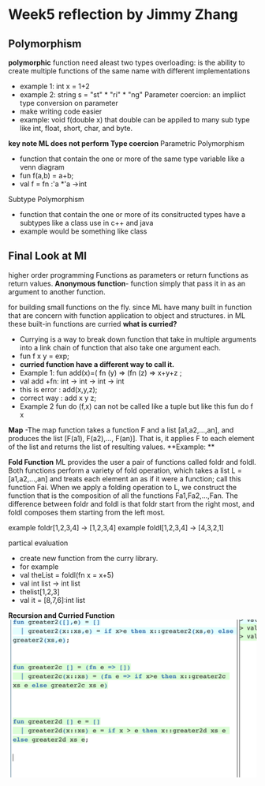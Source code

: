 # Week5 reflection by Jimmy Zhang 
## Polymorphism
**polymorphic** function need aleast two types
overloading: is the ability to create multiple functions of the same name with different implementations
- example 1: int x = 1+2
- example 2: string s = "st" * "ri" * "ng"
Parameter coercion: an impliict type conversion on parameter
- make writing code easier 
- example: void f(double x) that double can be appiled to many sub type like int, float, short, char, and byte.

**key note ML does not perform Type coercion** 
Parametric Polymorphism
-  function that contain the one or more of the same type variable like a venn diagram
-  fun f(a,b) = a+b;
-  val f = fn :'a *'a ->int

Subtype Polymorphism
- function that contain the one or more of its consitructed types have a subtypes like a class use in c++ and java
-  example would be something like class 
## Final Look at Ml
higher order programming Functions as parameters or return functions as return values.
**Anonymous function**- function simply that pass it in as an argument to another function.

for building small functions on the fly.
since ML have many built in function that are concern with function application to object and structures.
in ML these built-in functions are curried 
**what is curried?**
- Currying is a way to break down function that take in multiple arguments into a link chain of function that also take one argument each. 
- fun f x y = exp;
- **curried function have a different way to call it.**
- Example 1: fun add(x)=( fn (y) => (fn (z) => x+y+z ;
- val add +fn: int -> int -> int -> int
- this is error : add(x,y,z);
- correct way : add x y z;
- Example 2 fun do (f,x) can not be called like a tuple but like this fun do f x 

**Map**
-The map function takes a function F and a list [a1,a2,...,an], and produces the list [F(a1), F(a2),..., F(an)].
That is, it applies F to each element of the list and returns the list of resulting values.
**Example: **

**Fold Function**
ML provides the user a pair of functions called foldr and foldl. Both functions perform a variety of fold operation, which takes a list L =[a1,a2,...,an] and treats each element an as if it were a function; call this function Fai. 
When we apply a folding operation to L, we construct the function that is the composition of all the functions Fa1,Fa2,...,Fan.
The difference between foldr and foldl is that foldr start from the right most, and foldl composes them starting from the left most.

example foldr[1,2,3,4] -> [1,2,3,4]
example foldl[1,2,3,4] -> [4,3,2,1]

partical evaluation 
- create new function from the curry library.
- for example
- val theList = foldl(fn x = x+5)
- val int list -> int list
- thelist[1,2,3]
- val it = [8,7,6]:int list

**Recursion and Curried Function**
![rec](rec.png)

